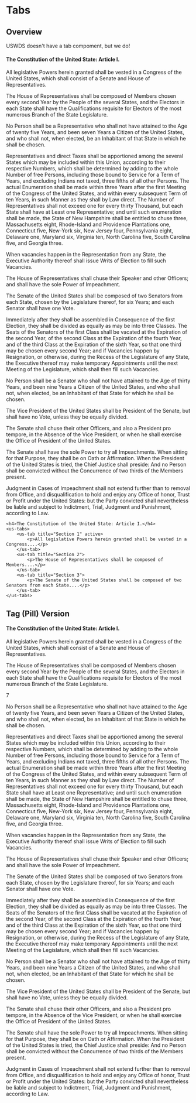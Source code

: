 # Tabs <Badge type="green" text="extension"/>

## Overview

USWDS doesn't have a tab compoment, but we do!

<div class="mt-3 mb-3">
    <h4>The Constitution of the United State: Article I.</h4>
    <us-tabs>
        <us-tab title="Article I: Section 1" active>
            <p>All legislative Powers herein granted shall be vested in a Congress of the United States, which shall consist of a Senate and House of Representatives.</p>
        </us-tab>
        <us-tab title="Article I: Section 2">
            <p>The House of Representatives shall be composed of Members chosen every second Year by the People of the several States, and the Electors in each State shall have the Qualifications requisite for Electors of the most numerous Branch of the State Legislature.</p>
            <p>No Person shall be a Representative who shall not have attained to the Age of twenty five Years, and been seven Years a Citizen of the United States, and who shall not, when elected, be an Inhabitant of that State in which he shall be chosen.</p>
            <p>Representatives and direct Taxes shall be apportioned among the several States which may be included within this Union, according to their respective Numbers, which shall be determined by adding to the whole Number of free Persons, including those bound to Service for a Term of Years, and excluding Indians not taxed, three fifths of all other Persons. The actual Enumeration shall be made within three Years after the first Meeting of the Congress of the United States, and within every subsequent Term of ten Years, in such Manner as they shall by Law direct. The Number of Representatives shall not exceed one for every thirty Thousand, but each State shall have at Least one Representative; and until such enumeration shall be made, the State of New Hampshire shall be entitled to chuse three, Massachusetts eight, Rhode-Island and Providence Plantations one, Connecticut five, New-York six, New Jersey four, Pennsylvania eight, Delaware one, Maryland six, Virginia ten, North Carolina five, South Carolina five, and Georgia three.</p>
            <p>When vacancies happen in the Representation from any State, the Executive Authority thereof shall issue Writs of Election to fill such Vacancies.</p>
            <p>The House of Representatives shall chuse their Speaker and other Officers; and shall have the sole Power of Impeachment.</p>
        </us-tab>
        <us-tab title="Article I: Section 3">
            <p>The Senate of the United States shall be composed of two Senators from each State, chosen by the Legislature thereof, for six Years; and each Senator shall have one Vote.</p>
            <p>Immediately after they shall be assembled in Consequence of the first Election, they shall be divided as equally as may be into three Classes. The Seats of the Senators of the first Class shall be vacated at the Expiration of the second Year, of the second Class at the Expiration of the fourth Year, and of the third Class at the Expiration of the sixth Year, so that one third may be chosen every second Year; and if Vacancies happen by Resignation, or otherwise, during the Recess of the Legislature of any State, the Executive thereof may make temporary Appointments until the next Meeting of the Legislature, which shall then fill such Vacancies.</p>
            <p>No Person shall be a Senator who shall not have attained to the Age of thirty Years, and been nine Years a Citizen of the United States, and who shall not, when elected, be an Inhabitant of that State for which he shall be chosen.</p>
            <p>The Vice President of the United States shall be President of the Senate, but shall have no Vote, unless they be equally divided.</p>
            <p>The Senate shall chuse their other Officers, and also a President pro tempore, in the Absence of the Vice President, or when he shall exercise the Office of President of the United States.</p>
            <p>The Senate shall have the sole Power to try all Impeachments. When sitting for that Purpose, they shall be on Oath or Affirmation. When the President of the United States is tried, the Chief Justice shall preside: And no Person shall be convicted without the Concurrence of two thirds of the Members present.</p>
            <p>Judgment in Cases of Impeachment shall not extend further than to removal from Office, and disqualification to hold and enjoy any Office of honor, Trust or Profit under the United States: but the Party convicted shall nevertheless be liable and subject to Indictment, Trial, Judgment and Punishment, according to Law.</p>
        </us-tab>
    </us-tabs>
</div>

```vue
<h4>The Constitution of the United State: Article I.</h4>
<us-tabs>
    <us-tab title="Section 1" active>
        <p>All legislative Powers herein granted shall be vested in a Congress....</p>
    </us-tab>
    <us-tab title="Section 2">
        <p>The House of Representatives shall be composed of Members....</p>
    </us-tab>
    <us-tab title="Section 3">
        <p>The Senate of the United States shall be composed of two Senators from each State....</p>
    </us-tab>
</us-tabs>
```

## Tag (Pill) Version

<div class="mt-3 mb-3">
    <h4>The Constitution of the United State: Article I.</h4>
    <us-tabs pills>
        <us-tab title="Article I: Section 1" active>
            <p>All legislative Powers herein granted shall be vested in a Congress of the United States, which shall consist of a Senate and House of Representatives.</p>
        </us-tab>
        <us-tab title="Article I: Section 2">
            <p>The House of Representatives shall be composed of Members chosen every second Year by the People of the several States, and the Electors in each State shall have the Qualifications requisite for Electors of the most numerous Branch of the State Legislature.</p>7
            <p>No Person shall be a Representative who shall not have attained to the Age of twenty five Years, and been seven Years a Citizen of the United States, and who shall not, when elected, be an Inhabitant of that State in which he shall be chosen.</p>
            <p>Representatives and direct Taxes shall be apportioned among the several States which may be included within this Union, according to their respective Numbers, which shall be determined by adding to the whole Number of free Persons, including those bound to Service for a Term of Years, and excluding Indians not taxed, three fifths of all other Persons. The actual Enumeration shall be made within three Years after the first Meeting of the Congress of the United States, and within every subsequent Term of ten Years, in such Manner as they shall by Law direct. The Number of Representatives shall not exceed one for every thirty Thousand, but each State shall have at Least one Representative; and until such enumeration shall be made, the State of New Hampshire shall be entitled to chuse three, Massachusetts eight, Rhode-Island and Providence Plantations one, Connecticut five, New-York six, New Jersey four, Pennsylvania eight, Delaware one, Maryland six, Virginia ten, North Carolina five, South Carolina five, and Georgia three.</p>
            <p>When vacancies happen in the Representation from any State, the Executive Authority thereof shall issue Writs of Election to fill such Vacancies.</p>
            <p>The House of Representatives shall chuse their Speaker and other Officers; and shall have the sole Power of Impeachment.</p>
        </us-tab>
        <us-tab title="Article I: Section 3">
            <p>The Senate of the United States shall be composed of two Senators from each State, chosen by the Legislature thereof, for six Years; and each Senator shall have one Vote.</p>
            <p>Immediately after they shall be assembled in Consequence of the first Election, they shall be divided as equally as may be into three Classes. The Seats of the Senators of the first Class shall be vacated at the Expiration of the second Year, of the second Class at the Expiration of the fourth Year, and of the third Class at the Expiration of the sixth Year, so that one third may be chosen every second Year; and if Vacancies happen by Resignation, or otherwise, during the Recess of the Legislature of any State, the Executive thereof may make temporary Appointments until the next Meeting of the Legislature, which shall then fill such Vacancies.</p>
            <p>No Person shall be a Senator who shall not have attained to the Age of thirty Years, and been nine Years a Citizen of the United States, and who shall not, when elected, be an Inhabitant of that State for which he shall be chosen.</p>
            <p>The Vice President of the United States shall be President of the Senate, but shall have no Vote, unless they be equally divided.</p>
            <p>The Senate shall chuse their other Officers, and also a President pro tempore, in the Absence of the Vice President, or when he shall exercise the Office of President of the United States.</p>
            <p>The Senate shall have the sole Power to try all Impeachments. When sitting for that Purpose, they shall be on Oath or Affirmation. When the President of the United States is tried, the Chief Justice shall preside: And no Person shall be convicted without the Concurrence of two thirds of the Members present.</p>
            <p>Judgment in Cases of Impeachment shall not extend further than to removal from Office, and disqualification to hold and enjoy any Office of honor, Trust or Profit under the United States: but the Party convicted shall nevertheless be liable and subject to Indictment, Trial, Judgment and Punishment, according to Law.</p>
        </us-tab>
    </us-tabs>
</div>
